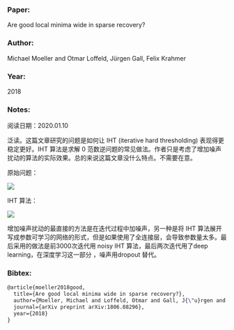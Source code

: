 ### Paper:

Are good local minima wide in sparse recovery?

### Author:

Michael Moeller and Otmar Loffeld, Jürgen Gall, Felix Krahmer

### Year:

2018

### Notes:

阅读日期：2020.01.10

泛读。这篇文章研究的问题是如何让 IHT (iterative hard thresholding) 表现得更稳定更好。IHT 算法是求解 0 范数逆问题的常见做法。作者只是考虑了增加噪声扰动的算法的实际效果。总的来说这篇文章没什么特点。不需要在意。

原始问题：

<img src="http://latex.codecogs.com/svg.latex? \min _{u}\|A u-f\|^{2} \quad \text { s.t. } \quad|u|_{0} \leq s"  border="0"/>

IHT 算法：

<img src="http://latex.codecogs.com/svg.latex? u^{k+1}=H_{s}\left(u^{k}-\tau A^{T}\left(A u^{k}-f\right)\right)"  border="0"/>

增加噪声扰动的最直接的方法是在迭代过程中加噪声，另一种是将 IHT 算法展开写成参数可学习的网络的形式，但是如果使用了全连接层，会导致参数量太多。最后采用的做法是前3000次迭代用 noisy IHT 算法，最后两次迭代用了deep learning，在深度学习这一部分 ，噪声用dropout 替代。

### Bibtex:

```latex
@article{moeller2018good,
  title={Are good local minima wide in sparse recovery?},
  author={Moeller, Michael and Loffeld, Otmar and Gall, J{\"u}rgen and Krahmer, Felix},
  journal={arXiv preprint arXiv:1806.08296},
  year={2018}
}
```